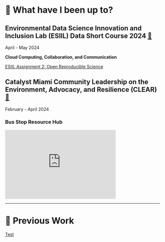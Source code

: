 # 📰 What have I been up to?
## Environmental Data Science Innovation and Inclusion Lab (ESIIL) Data Short Course 2024 [🔗](https://cu-esiil-edu.github.io/2024-data-short-course/)
April - May 2024

**Cloud Computing, Collaboration, and Communication**

[ESIIL Assignment 2: Open Reproducible Science](notebooks/Get-Started-with-Open-Reproducible-Science.md)

## Catalyst Miami Community Leadership on the Environment, Advocacy, and Resilience (CLEAR) [🔗](https://www.catalystmiami.org/clear)
February - April 2024
### Bus Stop Resource Hub

<iframe src="https://docs.google.com/presentation/d/e/2PACX-1vTrg3dPrLhSUYGXc8l3A3F8_KWrAhyXXPq85QXr_UEHfXr5kd5sUh-ew4ziUXWpni_XUy0xA9TuckCD/embed?start=true&loop=true&delayms=3000" frameborder="0" width="360" height="225" allowfullscreen="true" mozallowfullscreen="true" webkitallowfullscreen="true"></iframe>

---

# 💼 Previous Work
[Test](Test.md)
